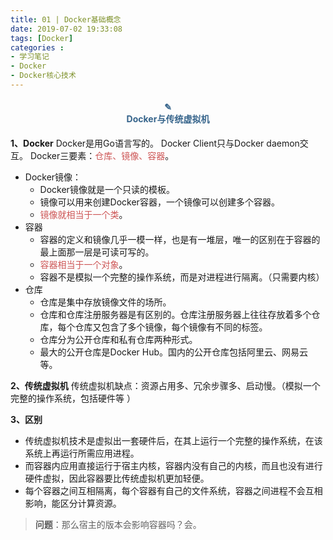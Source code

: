 ```yaml
---
title: 01 | Docker基础概念
date: 2019-07-02 19:33:08
tags: [Docker]
categories :
- 学习笔记
- Docker
- Docker核心技术
---
```


#### <center><font color = "#36648B">✎</font><br/><font color = "#36648B">Docker与传统虚拟机</font></center>

**1、Docker**
Docker是用Go语言写的。
Docker Client只与Docker daemon交互。
Docker三要素：<font color = "#CD5555">仓库、镜像、容器</font>。
- Docker镜像：
  - Docker镜像就是一个只读的模板。
  - 镜像可以用来创建Docker容器，一个镜像可以创建多个容器。
  - <font color = "#CD5555">镜像就相当于一个类</font>。
- 容器
  - 容器的定义和镜像几乎一模一样，也是有一堆层，唯一的区别在于容器的最上面那一层是可读可写的。
  - <font color = "#CD5555">容器相当于一个对象</font>。
  - 容器不是模拟一个完整的操作系统，而是对进程进行隔离。（只需要内核）
- 仓库
  - 仓库是集中存放镜像文件的场所。
  - 仓库和仓库注册服务器是有区别的。仓库注册服务器上往往存放着多个仓库，每个仓库又包含了多个镜像，每个镜像有不同的标签。
  - 仓库分为公开仓库和私有仓库两种形式。
  - 最大的公开仓库是Docker Hub。国内的公开仓库包括阿里云、网易云等。
  
**2、传统虚拟机**
传统虚拟机缺点：资源占用多、冗余步骤多、启动慢。（模拟一个完整的操作系统，包括硬件等 ）


**3、区别**
- 传统虚拟机技术是虚拟出一套硬件后，在其上运行一个完整的操作系统，在该系统上再运行所需应用进程。
- 而容器内应用直接运行于宿主内核，容器内没有自己的内核，而且也没有进行硬件虚拟，因此容器要比传统虚拟机更加轻便。
- 每个容器之间互相隔离，每个容器有自己的文件系统，容器之间进程不会互相影响，能区分计算资源。
> **问题**：那么宿主的版本会影响容器吗？会。












